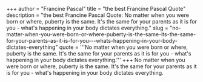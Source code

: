 +++
author = "Francine Pascal"
title = "the best Francine Pascal Quote"
description = "the best Francine Pascal Quote: No matter when you were born or where, puberty is the same. It's the same for your parents as it is for you - what's happening in your body dictates everything."
slug = "no-matter-when-you-were-born-or-where-puberty-is-the-same-its-the-same-for-your-parents-as-it-is-for-you---whats-happening-in-your-body-dictates-everything"
quote = '''No matter when you were born or where, puberty is the same. It's the same for your parents as it is for you - what's happening in your body dictates everything.'''
+++
No matter when you were born or where, puberty is the same. It's the same for your parents as it is for you - what's happening in your body dictates everything.
